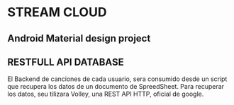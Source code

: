# STREAM CLOUD
## Android Material design project


## RESTFULL API DATABASE
El Backend de canciones de cada usuario, sera consumido desde un script que recupera los datos de un documento de SpreedSheet.
Para recuperar los datos, seu tilizara Volley, una REST API HTTP, oficial de google.